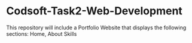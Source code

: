 # Codsoft-Task2-Web-Development
This repository will include a Portfolio Website that displays the following sections: Home, About Skills   
